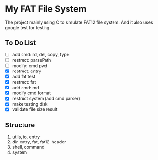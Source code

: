 # My FAT File System

The project mainly using C to simulate FAT12 file system. And it also uses google test for testing.

## To Do List

- [ ] add cmd: rd, del, copy, type
- [ ] restruct: parsePath
- [ ] modify: cmd pwd
- [x] restruct: entry
- [x] add fat test
- [x] restruct: fat
- [x] add cmd: md
- [x] modify cmd format
- [x] restruct system (add cmd parser)
- [x] make testing disk
- [x] validate file size result

## Structure

1. utils, io, entry
2. dir-entry, fat, fat12-header
3. shell, command
4. system
